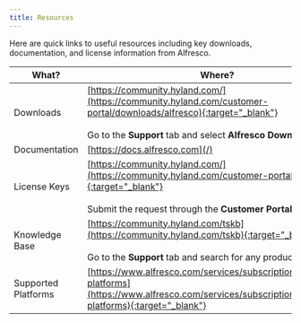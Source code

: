 ```yaml
---
title: Resources
---
```


Here are quick links to useful resources including key downloads, documentation, and license information from Alfresco.

| What? | Where? |
| ----- | ------ |
| Downloads | [https://community.hyland.com/](https://community.hyland.com/customer-portal/downloads/alfresco){:target="_blank"} <br><br>Go to the **Support** tab and select **Alfresco Downloads**. |
| Documentation | [https://docs.alfresco.com](/) |
| License Keys | [https://community.hyland.com/](https://community.hyland.com/customer-portal/licensing){:target="_blank"} <br><br>Submit the request through the **Customer Portal**. |
| Knowledge Base | [https://community.hyland.com/tskb](https://community.hyland.com/tskb){:target="_blank"} <br><br>Go to the **Support** tab and search for any product question. |
| Supported Platforms | [https://www.alfresco.com/services/subscription/supported-platforms](https://www.alfresco.com/services/subscription/supported-platforms){:target="_blank"} |
